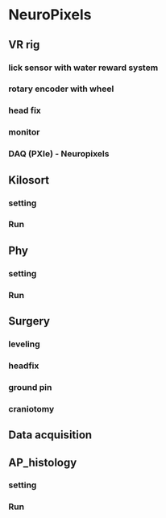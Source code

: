 # NeuroPixels

## VR rig
### lick sensor with water reward system
### rotary encoder with wheel
### head fix
### monitor
### DAQ (PXIe) - Neuropixels

## Kilosort
### setting
### Run

## Phy
### setting
### Run

## Surgery
### leveling
### headfix
### ground pin
### craniotomy

## Data acquisition

## AP_histology
### setting
### Run
